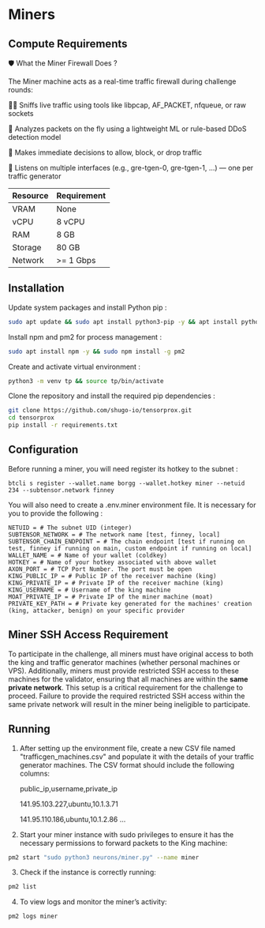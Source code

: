 # Miners

## Compute Requirements

🛡️ What the Miner Firewall Does ?

The Miner machine acts as a real-time traffic firewall during challenge rounds:

🕵️‍♂️ Sniffs live traffic using tools like libpcap, AF_PACKET, nfqueue, or raw sockets

🤖 Analyzes packets on the fly using a lightweight ML or rule-based DDoS detection model

🚦 Makes immediate decisions to allow, block, or drop traffic

🔌 Listens on multiple interfaces (e.g., gre-tgen-0, gre-tgen-1, ...) — one per traffic generator

| Resource  | Requirement   |
|-----------|---------------|
| VRAM      | None          |
| vCPU      | 8 vCPU        |
| RAM       | 8 GB          |
| Storage   | 80 GB         |
| Network   | >= 1 Gbps     |


## Installation

Update system packages and install Python pip :

```bash
sudo apt update && sudo apt install python3-pip -y && apt install python3-venv -y
```

Install npm and pm2 for process management :

```bash
sudo apt install npm -y && sudo npm install -g pm2 
```

Create and activate virtual environment :

```bash
python3 -m venv tp && source tp/bin/activate
```

Clone the repository and install the required pip dependencies :

```bash
git clone https://github.com/shugo-io/tensorprox.git
cd tensorprox
pip install -r requirements.txt
```

## Configuration

Before running a miner, you will need register its hotkey to the subnet :

```text
btcli s register --wallet.name borgg --wallet.hotkey miner --netuid 234 --subtensor.network finney
```

You will also need to create a .env.miner environment file. It is necessary for you to provide the following :

```text
NETUID = # The subnet UID (integer)
SUBTENSOR_NETWORK = # The network name [test, finney, local]
SUBTENSOR_CHAIN_ENDPOINT = # The chain endpoint [test if running on test, finney if running on main, custom endpoint if running on local] 
WALLET_NAME = # Name of your wallet (coldkey) 
HOTKEY = # Name of your hotkey associated with above wallet
AXON_PORT = # TCP Port Number. The port must be open
KING_PUBLIC_IP = # Public IP of the receiver machine (king)
KING_PRIVATE_IP = # Private IP of the receiver machine (king)
KING_USERNAME = # Username of the king machine
MOAT_PRIVATE_IP = # Private IP of the miner machine (moat)
PRIVATE_KEY_PATH = # Private key generated for the machines' creation (king, attacker, benign) on your specific provider
```

## Miner SSH Access Requirement

To participate in the challenge, all miners must have original access to both the king and traffic generator machines (whether personal machines or VPS). Additionally, miners must provide restricted SSH access to these machines for the validator, ensuring that all machines are within the **same private network**. This setup is a critical requirement for the challenge to proceed. Failure to provide the required restricted SSH access within the same private network will result in the miner being ineligible to participate.

## Running

1. After setting up the environment file, create a new CSV file named "trafficgen_machines.csv" and populate it with the details of your traffic generator machines. The CSV format should include the following columns:

    public_ip,username,private_ip

    141.95.103.227,ubuntu,10.1.3.71

    141.95.110.186,ubuntu,10.1.2.86
    ...
    

2. Start your miner instance with sudo privileges to ensure it has the necessary permissions to forward packets to the King machine:

```bash
pm2 start "sudo python3 neurons/miner.py" --name miner
```

3. Check if the instance is correctly running:

```bash
pm2 list 
```

4. To view logs and monitor the miner’s activity:

```bash
pm2 logs miner
```

